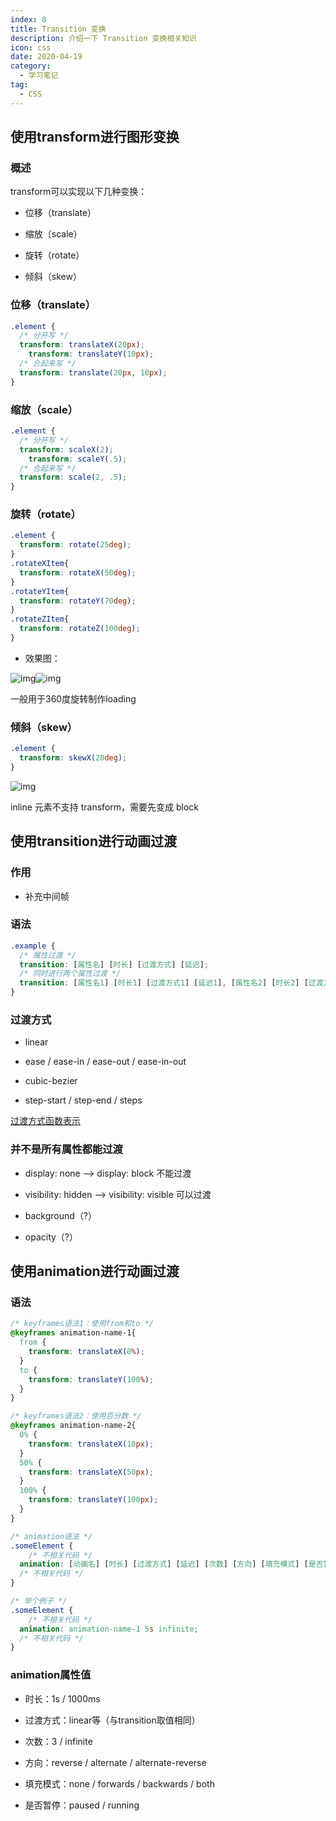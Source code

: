 ```yaml
---
index: 8
title: Transition 变换
description: 介绍一下 Transition 变换相关知识
icon: css
date: 2020-04-19
category:
  - 学习笔记
tag:
  - CSS
---
```


## 使用transform进行图形变换

### 概述

transform可以实现以下几种变换：

- 位移（translate）
- 缩放（scale）

- 旋转（rotate）
- 倾斜（skew）



### 位移（translate）

```css
.element {
  /* 分开写 */
  transform: translateX(20px);
	transform: translateY(10px);
  /* 合起来写 */
  transform: translate(20px, 10px);
}
```



### 缩放（scale）

```css
.element {
  /* 分开写 */
  transform: scaleX(2);
	transform: scaleY(.5);
  /* 合起来写 */
  transform: scale(2, .5);
}
```



### 旋转（rotate）

```css
.element {
  transform: rotate(25deg);
}
.rotateXItem{
  transform: rotateX(50deg);
}
.rotateYItem{
  transform: rotateY(70deg);
}
.rotateZItem{
  transform: rotateZ(100deg);
}
```

- 效果图：

![img](https://zhuye-1308301598.file.myqcloud.com/markdown/1582689874994-58766277-b3ad-45f1-a36d-fbacffff4acd.png)![img](https://zhuye-1308301598.file.myqcloud.com/markdown/1582689923117-04b3840c-6804-44fd-b09a-271ac729a765.png)



一般用于360度旋转制作loading



### 倾斜（skew）

```css
.element {
  transform: skewX(20deg);
}
```

![img](https://zhuye-1308301598.file.myqcloud.com/markdown/1582690095248-bb6c9452-e225-436c-9a4d-7067799160c9.png)



inline 元素不支持 transform，需要先变成 block



## 使用transition进行动画过渡

### 作用

- 补充中间帧



### 语法

```css
.example {
  /* 属性过渡 */
  transition: [属性名] [时长] [过渡方式] [延迟];
  /* 同时进行两个属性过渡 */
  transition: [属性名1] [时长1] [过渡方式1] [延迟1], [属性名2] [时长2] [过渡方式2] [延迟2];
}
```



### 过渡方式

- linear
- ease / ease-in / ease-out / ease-in-out

- cubic-bezier
- step-start / step-end / steps

[过渡方式函数表示](https://developer.mozilla.org/zh-CN/docs/Web/CSS/timing-function)



### 并不是所有属性都能过渡

- display: none --> display: block 不能过渡
- visibility: hidden --> visibility: visible 可以过渡

- background（?）
- opacity（?）



## 使用animation进行动画过渡

### 语法

```css
/* keyframes语法1：使用from和to */
@keyframes animation-name-1{
  from {
    transform: translateX(0%);
  }
  to {
    transform: translateY(100%);
  }
}

/* keyframes语法2：使用百分数 */
@keyframes animation-name-2{
  0% {
    transform: translateX(10px);
  }
  50% {
    transform: translateX(50px);
  }
  100% {
    transform: translateY(100px);
  }
}

/* animation语法 */
.someElement {
	/* 不相关代码 */
  animation: [动画名] [时长] [过渡方式] [延迟] [次数] [方向] [填充模式] [是否暂停]; 
  /* 不相关代码 */
}

/* 举个例子 */
.someElement {
	/* 不相关代码 */
  animation: animation-name-1 5s infinite; 
  /* 不相关代码 */
}
```



### animation属性值

- 时长：1s / 1000ms
- 过渡方式：linear等（与transition取值相同）

- 次数：3 / infinite
- 方向：reverse / alternate / alternate-reverse

- 填充模式：none / forwards / backwards / both
- 是否暂停：paused / running